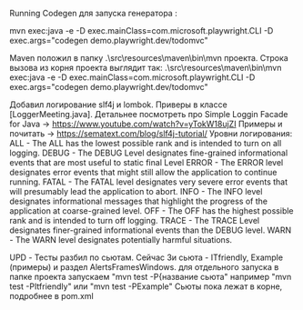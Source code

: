 Running Codegen 
для запуска генератора :

mvn exec:java -e -D exec.mainClass=com.microsoft.playwright.CLI -D exec.args="codegen demo.playwright.dev/todomvc"

Maven положил в папку .\src\resources\maven\bin\mvn проекта.
Строка вызова из корня проекта выглядит так:
.\src\resources\maven\bin\mvn exec:java -e -D exec.mainClass=com.microsoft.playwright.CLI -D exec.args="codegen demo.playwright.dev/todomvc"

Добавил логирование slf4j и lombok. Приверы в классе [LoggerMeeting.java].
Детальнее посмотреть про Simple Loggin Facade for Java -> https://www.youtube.com/watch?v=yTokW18ujZI 
Примеры и почитать -> https://sematext.com/blog/slf4j-tutorial/
Уровни логирования:
ALL - The ALL has the lowest possible rank and is intended to turn on all logging.
DEBUG - The DEBUG Level designates fine-grained informational events that are most useful to static final Level
ERROR - The ERROR level designates error events that might still allow the application to continue running.
FATAL - The FATAL level designates very severe error events that will presumably lead the application to abort.
INFO - The INFO level designates informational messages that highlight the progress of the application at coarse-grained level.
OFF - The OFF has the highest possible rank and is intended to turn off logging.
TRACE - The TRACE Level designates finer-grained informational events than the DEBUG level.
WARN - The WARN level designates potentially harmful situations.


UPD - Тесты разбил по сьютам. Сейчас 3и сьюта - ITfriendly, Example (примеры) и раздел AlertsFramesWindows.
для отдельного запуска в папке проекта запускаем "mvn test -P{название сьюта" 
например "mvn test -PItfriendly" или "mvn test -PExample"
Сьюты пока лежат в корне, подробнее в pom.xml

